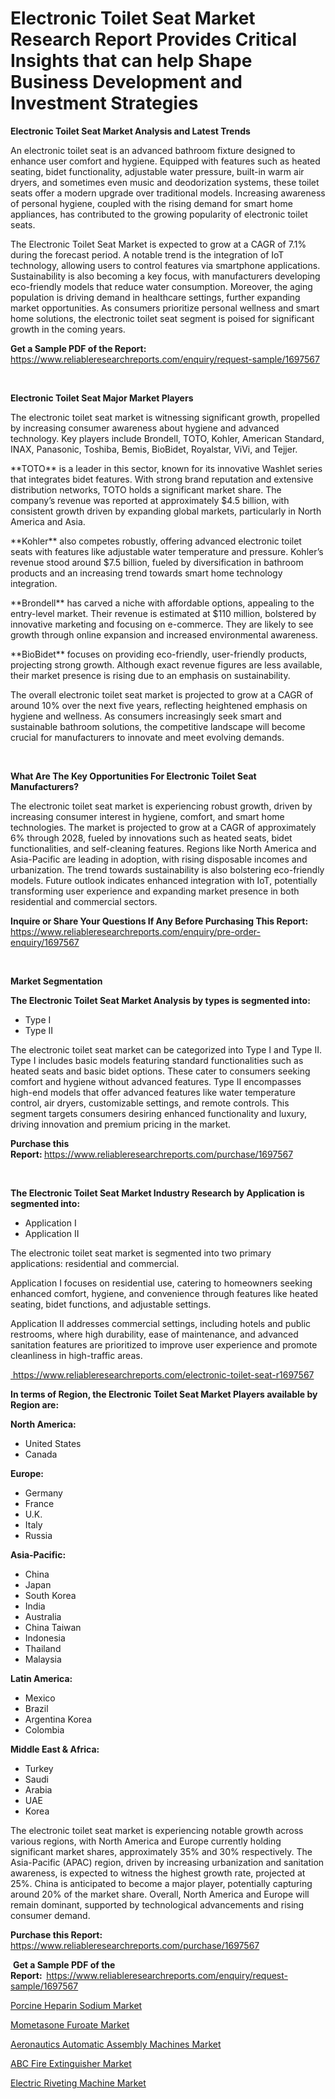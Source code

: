 <p><h1>Electronic Toilet Seat Market Research Report Provides Critical Insights that can help Shape Business Development and Investment Strategies</h1></p><p><strong>Electronic Toilet Seat Market Analysis and Latest Trends</strong></p>
<p><p>An electronic toilet seat is an advanced bathroom fixture designed to enhance user comfort and hygiene. Equipped with features such as heated seating, bidet functionality, adjustable water pressure, built-in warm air dryers, and sometimes even music and deodorization systems, these toilet seats offer a modern upgrade over traditional models. Increasing awareness of personal hygiene, coupled with the rising demand for smart home appliances, has contributed to the growing popularity of electronic toilet seats.</p><p>The Electronic Toilet Seat Market is expected to grow at a CAGR of 7.1% during the forecast period. A notable trend is the integration of IoT technology, allowing users to control features via smartphone applications. Sustainability is also becoming a key focus, with manufacturers developing eco-friendly models that reduce water consumption. Moreover, the aging population is driving demand in healthcare settings, further expanding market opportunities. As consumers prioritize personal wellness and smart home solutions, the electronic toilet seat segment is poised for significant growth in the coming years.</p></p>
<p><strong>Get a Sample PDF of the Report:&nbsp;</strong> <a href="https://www.reliableresearchreports.com/enquiry/request-sample/1697567?utm_campaign=9&utm_medium=2&utm_source=Github&utm_content=ia&utm_term=12122024&utm_id=electronic-toilet-seat">https://www.reliableresearchreports.com/enquiry/request-sample/1697567</a></p>
<p>&nbsp;</p>
<p><strong>Electronic Toilet Seat Major Market Players</strong></p>
<p><p>The electronic toilet seat market is witnessing significant growth, propelled by increasing consumer awareness about hygiene and advanced technology. Key players include Brondell, TOTO, Kohler, American Standard, INAX, Panasonic, Toshiba, Bemis, BioBidet, Royalstar, ViVi, and Tejjer.</p><p>**TOTO** is a leader in this sector, known for its innovative Washlet series that integrates bidet features. With strong brand reputation and extensive distribution networks, TOTO holds a significant market share. The company’s revenue was reported at approximately $4.5 billion, with consistent growth driven by expanding global markets, particularly in North America and Asia.</p><p>**Kohler** also competes robustly, offering advanced electronic toilet seats with features like adjustable water temperature and pressure. Kohler’s revenue stood around $7.5 billion, fueled by diversification in bathroom products and an increasing trend towards smart home technology integration.</p><p>**Brondell** has carved a niche with affordable options, appealing to the entry-level market. Their revenue is estimated at $110 million, bolstered by innovative marketing and focusing on e-commerce. They are likely to see growth through online expansion and increased environmental awareness.</p><p>**BioBidet** focuses on providing eco-friendly, user-friendly products, projecting strong growth. Although exact revenue figures are less available, their market presence is rising due to an emphasis on sustainability.</p><p>The overall electronic toilet seat market is projected to grow at a CAGR of around 10% over the next five years, reflecting heightened emphasis on hygiene and wellness. As consumers increasingly seek smart and sustainable bathroom solutions, the competitive landscape will become crucial for manufacturers to innovate and meet evolving demands.</p></p>
<p>&nbsp;</p>
<p><strong>What Are The Key Opportunities For Electronic Toilet Seat Manufacturers?</strong></p>
<p><p>The electronic toilet seat market is experiencing robust growth, driven by increasing consumer interest in hygiene, comfort, and smart home technologies. The market is projected to grow at a CAGR of approximately 6% through 2028, fueled by innovations such as heated seats, bidet functionalities, and self-cleaning features. Regions like North America and Asia-Pacific are leading in adoption, with rising disposable incomes and urbanization. The trend towards sustainability is also bolstering eco-friendly models. Future outlook indicates enhanced integration with IoT, potentially transforming user experience and expanding market presence in both residential and commercial sectors.</p></p>
<p><strong>Inquire or Share Your Questions If Any Before Purchasing This Report:</strong> <a href="https://www.reliableresearchreports.com/enquiry/pre-order-enquiry/1697567?utm_campaign=9&utm_medium=2&utm_source=Github&utm_content=ia&utm_term=12122024&utm_id=electronic-toilet-seat">https://www.reliableresearchreports.com/enquiry/pre-order-enquiry/1697567</a></p>
<p>&nbsp;</p>
<p><strong>Market Segmentation</strong></p>
<p><strong>The Electronic Toilet Seat Market Analysis by types is segmented into:</strong></p>
<p><ul><li>Type I</li><li>Type II</li></ul></p>
<p><p>The electronic toilet seat market can be categorized into Type I and Type II. Type I includes basic models featuring standard functionalities such as heated seats and basic bidet options. These cater to consumers seeking comfort and hygiene without advanced features. Type II encompasses high-end models that offer advanced features like water temperature control, air dryers, customizable settings, and remote controls. This segment targets consumers desiring enhanced functionality and luxury, driving innovation and premium pricing in the market.</p></p>
<p><strong>Purchase this Report:&nbsp;</strong><a href="https://www.reliableresearchreports.com/purchase/1697567?utm_campaign=9&utm_medium=2&utm_source=Github&utm_content=ia&utm_term=12122024&utm_id=electronic-toilet-seat">https://www.reliableresearchreports.com/purchase/1697567</a></p>
<p>&nbsp;</p>
<p><strong>The Electronic Toilet Seat Market Industry Research by Application is segmented into:</strong></p>
<p><ul><li>Application I</li><li>Application II</li></ul></p>
<p><p>The electronic toilet seat market is segmented into two primary applications: residential and commercial. </p><p>Application I focuses on residential use, catering to homeowners seeking enhanced comfort, hygiene, and convenience through features like heated seating, bidet functions, and adjustable settings. </p><p>Application II addresses commercial settings, including hotels and public restrooms, where high durability, ease of maintenance, and advanced sanitation features are prioritized to improve user experience and promote cleanliness in high-traffic areas.</p></p>
<p><a href="https://www.reliableresearchreports.com/electronic-toilet-seat-r1697567?utm_campaign=9&utm_medium=2&utm_source=Github&utm_content=ia&utm_term=12122024&utm_id=electronic-toilet-seat">&nbsp;https://www.reliableresearchreports.com/electronic-toilet-seat-r1697567</a></p>
<p><strong>In terms of Region, the Electronic Toilet Seat Market Players available by Region are:</strong></p>
<p>
    <p> <strong> North America: </strong>
        <ul>
            <li>United States</li>
            <li>Canada</li>
        </ul>
        </p> 
    <p> <strong> Europe: </strong>
        <ul>
            <li>Germany</li>
            <li>France</li>
            <li>U.K.</li>
            <li>Italy</li>
            <li>Russia</li>
        </ul>
        </p> 
    <p> <strong> Asia-Pacific: </strong>
        <ul>
            <li>China</li>
            <li>Japan</li>
            <li>South Korea</li>
            <li>India</li>
            <li>Australia</li>
            <li>China Taiwan</li>
            <li>Indonesia</li>
            <li>Thailand</li>
            <li>Malaysia</li>
        </ul>
        </p> 
    <p> <strong> Latin America: </strong>
        <ul>
            <li>Mexico</li>
            <li>Brazil</li>
            <li>Argentina Korea</li>
            <li>Colombia</li>
        </ul>
        </p> 
    <p> <strong> Middle East & Africa: </strong>
        <ul>
            <li>Turkey</li>
            <li>Saudi</li>
            <li>Arabia</li>
            <li>UAE</li>
            <li>Korea</li>
        </ul>
    </p>
    </p>
<p><p>The electronic toilet seat market is experiencing notable growth across various regions, with North America and Europe currently holding significant market shares, approximately 35% and 30% respectively. The Asia-Pacific (APAC) region, driven by increasing urbanization and sanitation awareness, is expected to witness the highest growth rate, projected at 25%. China is anticipated to become a major player, potentially capturing around 20% of the market share. Overall, North America and Europe will remain dominant, supported by technological advancements and rising consumer demand.</p></p>
<p><strong>Purchase this Report: </strong><a href="https://www.reliableresearchreports.com/purchase/1697567?utm_campaign=9&utm_medium=2&utm_source=Github&utm_content=ia&utm_term=12122024&utm_id=electronic-toilet-seat">https://www.reliableresearchreports.com/purchase/1697567</a></p>
<p>&nbsp;<strong>Get a Sample PDF of the Report:&nbsp;&nbsp;</strong><a href="https://www.reliableresearchreports.com/enquiry/request-sample/1697567?utm_campaign=9&utm_medium=2&utm_source=Github&utm_content=ia&utm_term=12122024&utm_id=electronic-toilet-seat">https://www.reliableresearchreports.com/enquiry/request-sample/1697567</a></p>
<p><strong></strong></p>
<p><p><a href="https://www.linkedin.com/pulse/p-factrackr-ho6he?utm_campaign=9&utm_medium=2&utm_source=Github&utm_content=ia&utm_term=12122024&utm_id=electronic-toilet-seat">Porcine Heparin Sodium Market</a></p><p><a href="https://www.linkedin.com/pulse/mometasone-furoate-market-outlook-122-cagr-forecast-from-u0vfe?utm_campaign=9&utm_medium=2&utm_source=Github&utm_content=ia&utm_term=12122024&utm_id=electronic-toilet-seat">Mometasone Furoate Market</a></p><p><a href="https://github.com/hgf64gh/Market-Research-Report-List-1/blob/main/aeronautics-automatic-assembly-machines-market.md?utm_campaign=9&utm_medium=2&utm_source=Github&utm_content=ia&utm_term=12122024&utm_id=electronic-toilet-seat">Aeronautics Automatic Assembly Machines Market</a></p><p><a href="https://www.linkedin.com/pulse/evaluating-profitability-abc-fire-extinguisher-market-report-eid4e?utm_campaign=9&utm_medium=2&utm_source=Github&utm_content=ia&utm_term=12122024&utm_id=electronic-toilet-seat">ABC Fire Extinguisher Market</a></p><p><a href="https://github.com/SanjidaMahmud54/Market-Research-Report-List-1/blob/main/electric-riveting-machine-market.md?utm_campaign=9&utm_medium=2&utm_source=Github&utm_content=ia&utm_term=12122024&utm_id=electronic-toilet-seat">Electric Riveting Machine Market</a></p></p>